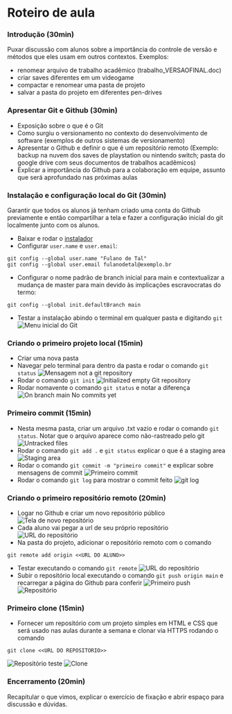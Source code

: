 # Roteiro de aula

### Introdução (30min)
Puxar discussão com alunos sobre a importância do controle de versão e métodos que eles usam em outros contextos.
Exemplos: 
-  renomear arquivo de trabalho acadêmico (trabalho_VERSAOFINAL.doc)
-  criar saves diferentes em um videogame
-  compactar e renomear uma pasta de projeto
-  salvar a pasta do projeto em diferentes pen-drives

### Apresentar Git e Github (30min)
- Exposição sobre o que é o Git
- Como surgiu o versionamento no contexto do desenvolvimento de software (exemplos de outros sistemas de versionamento)
- Apresentar o Github e definir o que é um repositório remoto (Exemplo: backup na nuvem dos saves de playstation ou nintendo switch; pasta do google drive com seus documentos de trabalhos acadêmicos)
- Explicar a importância do Github para a colaboração em equipe, assunto que será aprofundado nas próximas aulas


### Instalação e configuração local do Git (30min)
Garantir que todos os alunos já tenham criado uma conta do Github previamente e então compartilhar a tela e fazer a configuração inicial do git localmente junto com os alunos.

-   Baixar e rodar o [instalador](https://git-scm.com/downloads)
-   Configurar `user.name` e `user.email`:
```
git config --global user.name "Fulano de Tal"
git config --global user.email fulanodetal@exemplo.br
```
- Configurar o nome padrão de branch inicial para main e contextualizar a mudança de master para main devido às implicações escravocratas do termo:
```
git config --global init.defaultBranch main
```
- Testar a instalação abindo o terminal em qualquer pasta e digitando `git` ![Menu inicial do Git](img/img-01.png)
  
### Criando o primeiro projeto local (15min)
- Criar uma nova pasta
- Navegar pelo terminal para dentro da pasta e rodar o comando `git status` ![Mensagem not a git repository](img/img-02.png)
- Rodar o comando `git init` ![Initialized empty Git repository](img/img-03.png)
- Rodar nomavente o comando `git status` e notar a diferença ![On branch main No commits yet](img/img-04.png)

### Primeiro commit (15min)
- Nesta mesma pasta, criar um arquivo .txt vazio e rodar o comando `git status`. Notar que o arquivo aparece como não-rastreado pelo git ![Untracked files](img/img-05.png)
- Rodar o comando `git add .` e `git status` explicar o que é a staging area
![Staging area](img/img-06.png)
- Rodar o comando `git commit -m "primeiro commit"` e explicar sobre mensagens de commit
![Primeiro commit](img/img-07.png)
- Rodar o comando `git log` para mostrar o commit feito
![git log](img/img-08.png)

### Criando o primeiro repositório remoto (20min)
- Logar no Github e criar um novo repositório público
![Tela de novo repositório](img/img-09.png)
- Cada aluno vai pegar a url de seu próprio repositório
![URL do repositório](img/img-10.png)
- Na pasta do projeto, adicionar o repositório remoto com o comando
```
git remote add origin <<URL DO ALUNO>>
```
- Testar executando o comando `git remote`
![URL do repositório](img/img-11.png)
- Subir o repositório local executando o comando `git push origin main` e recarregar a página do Github para conferir
![Primeiro push](img/img-12.png)
![Repositório](img/img-13.png)

### Primeiro clone (15min)
- Fornecer um repositório com um projeto simples em HTML e CSS que será usado nas aulas durante a semana e clonar via HTTPS rodando o comando
```
git clone <<URL DO REPOSITORIO>>
```
![Repositório teste](img/img-14.png)
![Clone](img/img-15.png)

### Encerramento (20min)
Recapitular o que vimos, explicar o exercício de fixação e abrir espaço para discussão e dúvidas. 